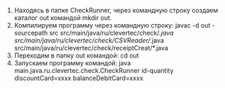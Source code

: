 1. Находясь в папке CheckRunner, через командную строку создаем каталог out командой mkdir out. 
2. Компилируем программу через командную строку: javac -d out -sourcepath src src/main/java/ru/clevertec/check/*.java src/main/java/ru/clevertec/check/CSVReader/*.java src/main/java/ru/clevertec/check/receiptCreat/*.java
3. Переходим в папку out командой: cd out
4. Запускаем программу командой: java main.java.ru.clevertec.check.CheckRunner id-quantity discountCard=xxxx balanceDebitCard=xxxx
